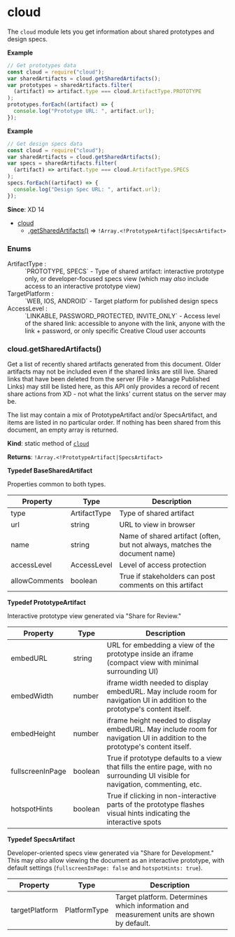 # cloud

The `cloud` module lets you get information about shared prototypes and design specs.

**Example**

```js
// Get prototypes data
const cloud = require("cloud");
var sharedArtifacts = cloud.getSharedArtifacts();
var prototypes = sharedArtifacts.filter(
  (artifact) => artifact.type === cloud.ArtifactType.PROTOTYPE
);
prototypes.forEach((artifact) => {
  console.log("Prototype URL: ", artifact.url);
});
```

**Example**

```js
// Get design specs data
const cloud = require("cloud");
var sharedArtifacts = cloud.getSharedArtifacts();
var specs = sharedArtifacts.filter(
  (artifact) => artifact.type === cloud.ArtifactType.SPECS
);
specs.forEach((artifact) => {
  console.log("Design Spec URL: ", artifact.url);
});
```

**Since**: XD 14

- [cloud](#module_cloud)
  - [.getSharedArtifacts()](#module_cloud-getSharedArtifacts) ⇒ `!Array.<!PrototypeArtifact|SpecsArtifact>`

### Enums

<dl>
<dt><a name="ArtifactType"></a> ArtifactType : </dt><dd>`PROTOTYPE, SPECS` - Type of shared artifact: interactive prototype only, or developer-focused specs view (which may <i>also</i> include access to an interactive prototype view)</dd>

<dt><a name="TargetPlatform"></a> TargetPlatform : </dt><dd>`WEB, IOS, ANDROID` - Target platform for published design specs</dd>

<dt><a name="AccessLevel"></a> AccessLevel : </dt><dd>`LINKABLE, PASSWORD_PROTECTED, INVITE_ONLY` - Access level of the shared link: accessible to anyone with the link, anyone with the link + password, or only specific
Creative Cloud user accounts</dd>

</dl>

### cloud.getSharedArtifacts()

Get a list of recently shared artifacts generated from this document.
Older artifacts may not be included even if the shared links are still live. Shared links that have
been deleted from the server (File > Manage Published Links) may still be listed here, as this API
only provides a record of recent share actions from XD - not what the links' current status on the
server may be.

The list may contain a mix of PrototypeArtifact and/or SpecsArtifact, and items are listed in no
particular order. If nothing has been shared from this document, an empty array is returned.

**Kind**: static method of [`cloud`](#module_cloud)

**Returns**: `!Array.<!PrototypeArtifact|SpecsArtifact>`

**Typedef BaseSharedArtifact**

Properties common to both types.

| Property      | Type         | Description                                                                |
| ------------- | ------------ | -------------------------------------------------------------------------- |
| type          | ArtifactType | Type of shared artifact                                                    |
| url           | string       | URL to view in browser                                                     |
| name          | string       | Name of shared artifact (often, but not always, matches the document name) |
| accessLevel   | AccessLevel  | Level of access protection                                                 |
| allowComments | boolean      | True if stakeholders can post comments on this artifact                    |

**Typedef PrototypeArtifact**

Interactive prototype view generated via "Share for Review."

| Property         | Type    | Description                                                                                                                      |
| ---------------- | ------- | -------------------------------------------------------------------------------------------------------------------------------- |
| embedURL         | string  | URL for embedding a view of the prototype inside an iframe (compact view with minimal surrounding UI)                            |
| embedWidth       | number  | iframe width needed to display embedURL. May include room for navigation UI in addition to the prototype's content itself.       |
| embedHeight      | number  | iframe height needed to display embedURL. May include room for navigation UI in addition to the prototype's content itself.      |
| fullscreenInPage | boolean | True if prototype defaults to a view that fills the entire page, with no surrounding UI visible for navigation, commenting, etc. |
| hotspotHints     | boolean | True if clicking in non-interactive parts of the prototype flashes visual hints indicating the interactive spots                 |

**Typedef SpecsArtifact**

Developer-oriented specs view generated via "Share for Development." This may _also_ allow viewing the document as an interactive prototype, with default settings (`fullscreenInPage: false` and `hotspotHints: true`).

| Property       | Type         | Description                                                                               |
| -------------- | ------------ | ----------------------------------------------------------------------------------------- |
| targetPlatform | PlatformType | Target platform. Determines which information and measurement units are shown by default. |
